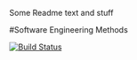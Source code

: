 Some Readme text and stuff

#Software Engineering Methods

[![Build Status](https://travis-ci.org/iainmclachlan/sem.svg?branch=master)](https://travis-ci.org/iainmclachlan/sem)